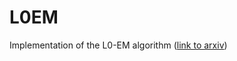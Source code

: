 # L0EM
Implementation of the L0-EM algorithm ([link to arxiv](https://arxiv.org/pdf/1407.7508v1.pdf))
